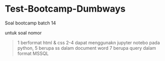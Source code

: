 # Test-Bootcamp-Dumbways
Soal bootcamp batch 14

untuk soal nomor 
> 1 berformat html & css
> 2-4 dapat menggunakn jupyter notebo pada python,
> 5 berupa ss dalam document word
> 7 berupa query dalam format MSSQL
